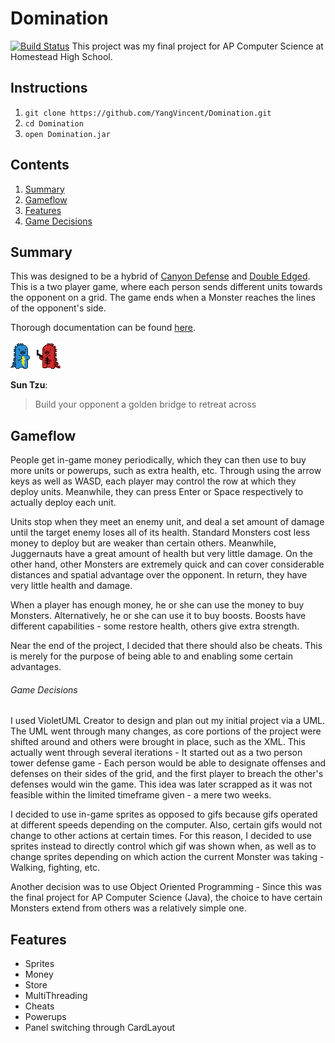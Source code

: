 # Domination
[![Build Status](https://travis-ci.org/YangVincent/Domination.png)](https://travis-ci.org/YangVincent/Domination)
This project was my final project for AP Computer Science
at Homestead High School.

## Instructions
1. ```git clone https://github.com/YangVincent/Domination.git```
2. ```cd Domination```
3. ```open Domination.jar```

## Contents
1. [Summary](#summary)
2. [Gameflow](#gameflow)
3. [Features](#features)
4. [Game Decisions](#game-decisions)

## Summary
This was designed to be a hybrid of 
[Canyon Defense](http://www.miniclip.com/games/canyon-defense/en/#t-c-f-C) and
[Double Edged](http://www.nitrome.com/games/doubleedged/#.VXtXShNViko).
This is a two player game, where each person sends different units towards
the opponent on a grid. The game ends when a Monster reaches the lines of 
the opponent's side. 

Thorough documentation can be found [here](http://yangvincent.github.io/Domination/JavaDocs/).

![Blue Bolt](https://github.com/YangVincent/Domination/blob/master/Animations/BlueFightingBoltMonster/blue1.png)
![Red Bolt](https://github.com/YangVincent/Domination/blob/master/Animations/RedFightingJuggernautMonster/red3.png)

**Sun Tzu**:
> Build your opponent a golden bridge to retreat across

## Gameflow
People get in-game money periodically, which they can then use to buy more units
or powerups, such as extra health, etc.
Through using the arrow keys as well as WASD, each player may control the row
at which they deploy units. Meanwhile, they can press Enter or Space respectively
to actually deploy each unit. 

Units stop when they meet an enemy unit, and deal a set amount of damage until
the target enemy loses all of its health. Standard Monsters cost less money
to deploy but are weaker than certain others. Meanwhile, Juggernauts have a 
great amount of health but very little damage. On the other hand, other Monsters
are extremely quick and can cover considerable distances and spatial advantage
over the opponent. In return, they have very little health and damage. 

When a player has enough money, he or she can use the money to buy Monsters.
Alternatively, he or she can use it to buy boosts. Boosts have different 
capabilities - some restore health, others give extra strength. 

Near the end of the project, I decided that there should also be cheats. This is
merely for the purpose of being able to and enabling some certain advantages.

###### Game Decisions
I used VioletUML Creator to design and plan out my initial project via
a UML. The UML went through many changes, as core portions of the project
were shifted around and others were brought in place, such as the XML. This 
actually went through several iterations - It started out as a two person
tower defense game - Each person would be able to designate offenses
and defenses on their sides of the grid, and the first player to breach
the other's defenses would win the game. This idea was later scrapped as 
it was not feasible within the limited timeframe given - a mere two weeks.

I decided to use in-game sprites as opposed to gifs because gifs operated
at different speeds depending on the computer. Also, certain gifs would
not change to other actions at certain times. For this reason, I decided
to use sprites instead to directly control which gif was shown when, as well as 
to change sprites depending on which action the current Monster was taking - 
Walking, fighting, etc. 

Another decision was to use Object Oriented Programming - Since this was the
final project for AP Computer Science (Java), the choice to have certain 
Monsters extend from others was a relatively simple one. 



## Features
* Sprites
* Money
* Store
* MultiThreading
* Cheats
* Powerups
* Panel switching through CardLayout

